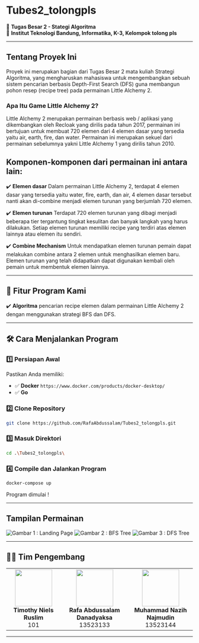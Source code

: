 # Tubes2_tolongpls

🎯 **Tugas Besar 2 - Stategi Algoritma**  
📌 **Institut Teknologi Bandung, Informatika, K-3, Kelompok tolong pls**  

---

## **Tentang Proyek Ini**  
Proyek ini merupakan bagian dari Tugas Besar 2 mata kuliah Strategi Algoritma, yang mengharuskan mahasiswa untuk mengembangkan sebuah sistem pencarian berbasis Depth-First Search (DFS) guna membangun pohon resep (recipe tree) pada permainan Little Alchemy 2.

### **Apa Itu Game Little Alchemy 2?**  
Little Alchemy 2 merupakan permainan berbasis web / aplikasi yang dikembangkan oleh Recloak yang dirilis pada tahun 2017, permainan ini bertujuan untuk membuat 720 elemen dari 4 elemen dasar yang tersedia yaitu air, earth, fire, dan water. Permainan ini merupakan sekuel dari permainan sebelumnya yakni Little Alchemy 1 yang dirilis tahun 2010.

## Komponen-komponen dari permainan ini antara lain:
✔️ **Elemen dasar**
Dalam permainan Little Alchemy 2, terdapat 4 elemen dasar yang tersedia yaitu water, fire, earth, dan air,
4 elemen dasar tersebut nanti akan di-combine menjadi elemen turunan yang berjumlah 720 elemen.

✔️ **Elemen turunan**
Terdapat 720 elemen turunan yang dibagi menjadi beberapa tier tergantung tingkat kesulitan dan banyak langkah yang harus dilakukan.
Setiap elemen turunan memiliki recipe yang terdiri atas elemen lainnya atau elemen itu sendiri.

✔️ **Combine Mechanism**
Untuk mendapatkan elemen turunan pemain dapat melakukan combine antara 2 elemen untuk menghasilkan elemen baru. Elemen turunan yang telah didapatkan dapat digunakan kembali oleh pemain untuk membentuk elemen lainnya.

---

## 🚀 **Fitur Program Kami**  
✔️ **Algoritma** pencarian recipe elemen dalam permainan Little Alchemy 2 dengan menggunakan strategi BFS dan DFS.    

---

## 🛠 **Cara Menjalankan Program**  

### 1️⃣ **Persiapan Awal**  
Pastikan Anda memiliki: 

- ✅ **Docker** `https://www.docker.com/products/docker-desktop/`
- ✅  **Go** 

### 2️⃣ **Clone Repository**  
```sh
git clone https://github.com/RafaAbdussalam/Tubes2_tolongpls.git
```

### 3️⃣ **Masuk Direktori**  
```sh
cd .\Tubes2_tolongpls\
```

### 4️⃣ **Compile dan Jalankan Program**  
```sh
docker-compose up
```

Program dimulai ! 

---

## **Tampilan Permainan**  
![Gambar 1 : Landing Page ](https://github.com/user-attachments/assets/d3240b95-6639-439a-be80-cb02e3945611)
![Gambar 2 : BFS Tree ](https://github.com/user-attachments/assets/de9c97bf-5aeb-41f8-9761-51835ff1c1af)
![Gambar 3 : DFS Tree ](https://github.com/user-attachments/assets/d6ee63d3-e1a1-4144-b98d-fba39754b676)

---

## 👨‍💻 **Tim Pengembang**  

<p align="center">
  <table>
    <tr align="center">
      <td>
        <img src="https://github.com/timoruslim.png" width="100" height="100"><br>
        <b>Timothy Niels Ruslim</b><br>
        101
      </td>
      <td>
        <img src="https://github.com/RafaAbdussalam.png" width="100" height="100"><br>
        <b>Rafa Abdussalam Danadyaksa</b><br>
        13523133
      </td>
      <td>
        <img src="https://github.com/nazihstei.png" width="100" height="100"><br>
        <b>Muhammad Nazih Najmudin</b><br>
        13523144
      </td>
    </tr>
  </table>
</p>

---
